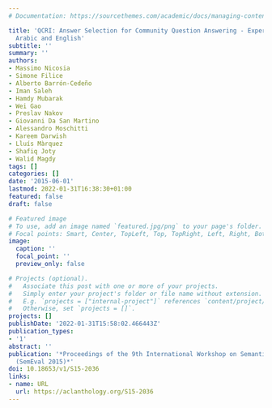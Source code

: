 ```yaml
---
# Documentation: https://sourcethemes.com/academic/docs/managing-content/

title: 'QCRI: Answer Selection for Community Question Answering - Experiments for
  Arabic and English'
subtitle: ''
summary: ''
authors:
- Massimo Nicosia
- Simone Filice
- Alberto Barrón-Cedeño
- Iman Saleh
- Hamdy Mubarak
- Wei Gao
- Preslav Nakov
- Giovanni Da San Martino
- Alessandro Moschitti
- Kareem Darwish
- Lluís Màrquez
- Shafiq Joty
- Walid Magdy
tags: []
categories: []
date: '2015-06-01'
lastmod: 2022-01-31T16:38:30+01:00
featured: false
draft: false

# Featured image
# To use, add an image named `featured.jpg/png` to your page's folder.
# Focal points: Smart, Center, TopLeft, Top, TopRight, Left, Right, BottomLeft, Bottom, BottomRight.
image:
  caption: ''
  focal_point: ''
  preview_only: false

# Projects (optional).
#   Associate this post with one or more of your projects.
#   Simply enter your project's folder or file name without extension.
#   E.g. `projects = ["internal-project"]` references `content/project/deep-learning/index.md`.
#   Otherwise, set `projects = []`.
projects: []
publishDate: '2022-01-31T15:58:02.466443Z'
publication_types:
- '1'
abstract: ''
publication: '*Proceedings of the 9th International Workshop on Semantic Evaluation
  (SemEval 2015)*'
doi: 10.18653/v1/S15-2036
links:
- name: URL
  url: https://aclanthology.org/S15-2036
---
```

